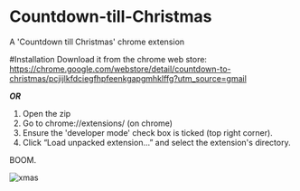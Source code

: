# Countdown-till-Christmas
A 'Countdown till Christmas' chrome extension 

#Installation
Download it from the chrome web store: https://chrome.google.com/webstore/detail/countdown-to-christmas/pcjijlkfdciegfhpfeenkgapgmhklffg?utm_source=gmail

***OR***

1. Open the zip
2. Go to chrome://extensions/ (on chrome)
3. Ensure the 'developer mode' check box is ticked (top right corner).
4. Click “Load unpacked extension…” and select the extension's directory. 

BOOM.

![xmas](http://ahansabharwal.com/xmas2.png)
